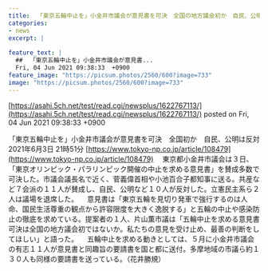 ```yaml
---
title:  「東京五輪中止を」小金井市議会が意見書を可決　全国の地方議会初か　自民、公明は反対　  
categories:
- news
excerpt: |
  
feature_text: |
  ##  「東京五輪中止を」小金井市議会が意見書...
  Fri, 04 Jun 2021 09:38:33  +0900
feature_image: "https://picsum.photos/2560/600?image=733"
image: "https://picsum.photos/2560/600?image=733"
---
```


[https://asahi.5ch.net/test/read.cgi/newsplus/1622767113/](https://asahi.5ch.net/test/read.cgi/newsplus/1622767113/)
posted on Fri, 04 Jun 2021 09:38:33  +0900

<!--more-->

「東京五輪中止を」小金井市議会が意見書を可決　全国初か　自民、公明は反対　 2021年6月3日 21時51分 [https://www.tokyo-np.co.jp/article/108479](https://www.tokyo-np.co.jp/article/108479) 　東京都小金井市議会は３日、「東京オリンピック・パラリンピック開催の中止を求める意見書」を賛成多数で可決した。市議会議長名で近く、菅義偉首相や小池百合子都知事に送る。共産など７会派の１１人が賛成し、自民、公明など１０人が反対した。立憲民主系ら２人は議場を退席した。 　意見書は「東京五輪を見切り発車で強行するのは人命、国民生活尊重の観点から許容限度を大きく逸脱する」と五輪の中止や感染防止の徹底を求めている。提案者の１人、片山薫市議は「五輪中止を求める意見書可決は全国の地方議会初ではないか。私たちの意見を受け止め、最善の判断をしてほしい」と語った。 　五輪中止を求める動きとしては、５月に小金井市議会の有志１１人が意見書と同趣旨の要請書を国と都に送付。多摩地域の市議ら約１３０人も同様の要請書を送っている。（花井勝規）
